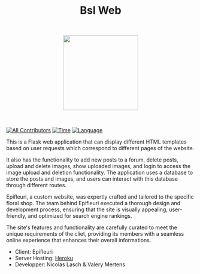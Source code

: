 <h1 align="center">Bsl Web</h1>
<br>
<p align="center">
  <a href="https://bslweb.herokuapp.com/">
    <img src="https://i.ibb.co/2cvmr3K/Capture-d-e-cran-2023-03-10-a-12-15-54.png" height="200px">
  </a>
</p>

&nbsp;

[![All Contributors](https://img.shields.io/badge/Contributor-1-yellow.svg?style=flat-square)](#contributors-)
[![Time](https://img.shields.io/badge/Time-1Day-orange.svg?style=flat-square)](#time-)
[![Language](https://img.shields.io/badge/Language-Flask-red.svg?style=flat-square)](#languages-)

This is a Flask web application that can display different HTML templates based on user requests which correspond to different pages of the website.

It also has the functionality to add new posts to a forum, delete posts, upload and delete images, show uploaded images, and login to access the image upload and deletion functionality. The application uses a database to store the posts and images, and users can interact with this database through different routes.

Epifleuri, a custom website, was expertly crafted and tailored to the specific floral shop. The team behind Epifleuri executed a thorough design and development process, ensuring that the site is visually appealing, user-friendly, and optimized for search engine rankings. 

The site's features and functionality are carefully curated to meet the unique requirements of the cliet, providing its members with a seamless online experience that enhances their overall informations.

- Client: Epifleuri
- Server Hosting: <a href="https://heroku.com">Heroku</a>
- Developper: Nicolas Lasch & Valery Mertens
  
